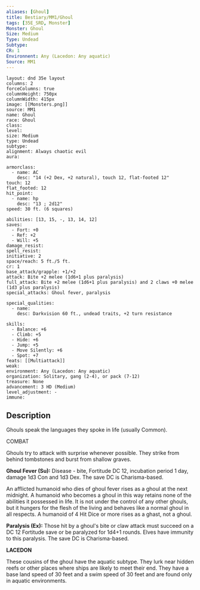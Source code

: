 ```yaml
---
aliases: [Ghoul]
title: Bestiary/MM1/Ghoul
tags: [35E_SRD, Monster]
Monster: Ghoul
Size: Medium
Type: Undead
Subtype: 
CR: 1
Environnent: Any (Lacedon: Any aquatic)
Source: MM1
---
```


```statblock
layout: dnd 35e layout
columns: 2
forceColumns: true
columnHeight: 750px
columnWidth: 415px
image: [[Monsters.png]]
source: MM1
name: Ghoul
race: Ghoul
class: 
level: 
size: Medium
type: Undead
subtype: 
alignment: Always chaotic evil
aura: 

armorclass:
  - name: AC
    desc: "14 (+2 Dex, +2 natural), touch 12, flat-footed 12"
touch: 12
flat_footed: 12
hit_point:
  - name: hp
    desc: "13 ; 2d12"
speed: 30 ft. (6 squares)

abilities: [13, 15, -, 13, 14, 12]
saves:
  - Fort: +0
  - Ref: +2
  - Will: +5
damage_resist: 
spell_resist: 
initiative: 2
space/reach: 5 ft./5 ft.
cr: 1
base_attack/grapple: +1/+2
attack: Bite +2 melee (1d6+1 plus paralysis)
full_attack: Bite +2 melee (1d6+1 plus paralysis) and 2 claws +0 melee (1d3 plus paralysis)
special_attacks: Ghoul fever, paralysis

special_qualities:
  - name: 
    desc: Darkvision 60 ft., undead traits, +2 turn resistance

skills:
  - Balance: +6
  - Climb: +5
  - Hide: +6
  - Jump: +5
  - Move Silently: +6
  - Spot: +7
feats: [[Multiattack]]
weak: 
environment: Any (Lacedon: Any aquatic)
organization: Solitary, gang (2-4), or pack (7-12)
treasure: None
advancement: 3 HD (Medium)
level_adjustment: -
immune: 
```

## Description

<p>Ghouls speak the languages they spoke in life (usually Common).</p>
<p>COMBAT</p>
<p>Ghouls try to attack with surprise whenever possible. They strike from behind tombstones and burst from shallow graves.</p>
<p>
            <b>Ghoul Fever (Su):</b> Disease - bite, Fortitude DC 12, incubation period 1 day, damage 1d3 Con and 1d3 Dex. The save DC is Charisma-based.</p>
<p>An afflicted humanoid who dies of ghoul fever rises as a ghoul at the next midnight. A humanoid who becomes a ghoul in this way retains none of the abilities it possessed in life. It is not under the control of any other ghouls, but it hungers for the flesh of the living and behaves like a normal ghoul in all respects. A humanoid of 4 Hit Dice or more rises as a ghast, not a ghoul.</p>
<p>
            <b>Paralysis (Ex):</b> Those hit by a ghoul's bite or claw attack must succeed on a DC 12 Fortitude save or be paralyzed for 1d4+1 rounds. Elves have immunity to this paralysis. The save DC is Charisma-based.</p>
<p>
            <b>LACEDON</b>
          </p>
<p>These cousins of the ghoul have the aquatic subtype. They lurk near hidden reefs or other places where ships are likely to meet their end. They have a base land speed of 30 feet and a swim speed of 30 feet and are found only in aquatic environments.</p>